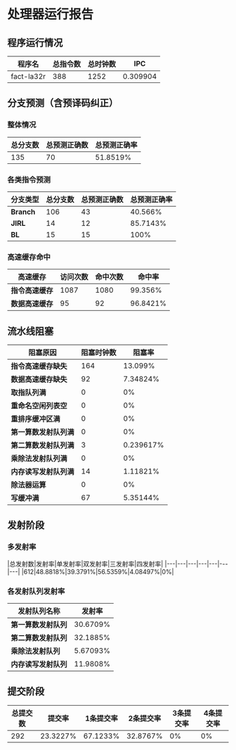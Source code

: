 # 处理器运行报告
## 程序运行情况
|程序名|总指令数|总时钟数|IPC|
|---|---|---|---|
|fact-la32r|388|1252|0.309904|

## 分支预测（含预译码纠正）
### 整体情况
|总分支数|总预测正确数|总预测正确率|
|---|---|---|
|135|70|51.8519%|

### 各类指令预测
|分支类型|总分支数|总预测正确数|总预测正确率|
|---|---|---|---|
|**Branch**| 106 | 43 | 40.566%|
|**JIRL**| 14 | 12 | 85.7143%|
|**BL**| 15 | 15 | 100%|

### 高速缓存命中
|高速缓存|访问次数|命中次数|命中率|
|---|---|---|---|
|**指令高速缓存**| 1087 | 1080 | 99.356%|
|**数据高速缓存**| 95 | 92 | 96.8421%|
## 流水线阻塞
|阻塞原因|阻塞时钟数|阻塞率|
|---|---|---|
|**指令高速缓存缺失**| 164 | 13.099%|
|**数据高速缓存缺失**| 92 | 7.34824%|
|**取指队列满**| 0 | 0%|
|**重命名空闲列表空**|0 | 0%|
|**重排序缓冲区满**|0 | 0%|
|**第一算数发射队列满**|0 | 0%|
|**第二算数发射队列满**|3 | 0.239617%|
|**乘除法发射队列满**|0 | 0%|
|**内存读写发射队列满**|14 | 1.11821%|
|**除法器运算**|0 | 0%|
|**写缓冲满**|67 | 5.35144%|

## 发射阶段
### 多发射率
|总发射数|发射率|单发射率|双发射率|三发射率|四发射率|
|---|---|---|---|---|---|---|
|612|48.8818%|39.3791%|56.5359%|4.08497%|0%|

### 各发射队列发射率
|发射队列名称|发射率|
|---|---|
|**第一算数发射队列**|30.6709%|
|**第二算数发射队列**|32.1885%|
|**乘除法发射队列**|5.67093%|
|**内存读写发射队列**|11.9808%|

## 提交阶段
|总提交数|提交率|1条提交率|2条提交率|3条提交率|4条提交率|
|---|---|---|---|---|---|
|292|23.3227%|67.1233%|32.8767%|0%|0%|
